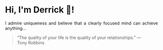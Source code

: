 # Hi, I'm Derrick 👋!
<p align="justify">I admire uniqueness and believe that a clearly focused mind can achieve anything...</p> 
<!-- #quote-start -->
<blockquote>&ldquo;The quality of your life is the quality of your relationships.&rdquo; &mdash; <footer>Tony Robbins</footer></blockquote>
<!-- #quote-end -->
